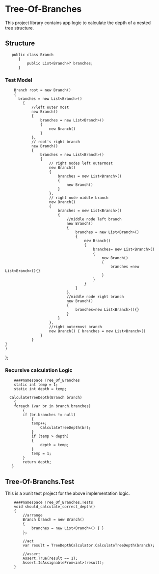 # Tree-Of-Branches
  This project library contains app logic to calculate the depth of a nested tree structure. 
## Structure
       public class Branch
          {
              public List<Branch>? branches;
          }
### Test Model
        Branch root = new Branch()
        {
          branches = new List<Branch>()
            {
                //left outer most
                new Branch()
                {
                    branches = new List<Branch>()
                    {
                        new Branch()
                    }
                },
                // root's right branch
                new Branch()
                {
                    branches = new List<Branch>()
                    {
                        // right nodes left outermost
                        new Branch()
                        {
                            branches = new List<Branch>()
                            {
                                new Branch()
                            }
                        },
                        // right node middle branch
                        new Branch()
                        {
                            branches = new List<Branch>()
                            {
                                //middle node left branch
                                new Branch()
                                {
                                    branches = new List<Branch>()
                                    {
                                        new Branch()
                                        {
                                            branches= new List<Branch>()
                                            {
                                                new Branch()
                                                {
                                                    branches =new List<Branch>(){}
                                                }
                                            }
                                        }
                                    }
                                },
                                //middle node right branch
                                new Branch()
                                {
                                    branches=new List<Branch>(){}
                                }
                            }
                        },
                        //right outermost branch
                        new Branch() { branches = new List<Branch>()
                    }
                }
    }
    }
};
 ### Recursive calculation Logic 
        ####namespace Tree_Of_Branches
        static int temp = 1;
        static int depth = temp;

      CalculateTreeDepth(Branch branch)
        {
        foreach (var br in branch.branches)
            {
            if (br.branches != null)
                {
                temp++;
                    CalculateTreeDepth(br);
                }
                if (temp > depth)
                {
                    depth = temp;
                }
                temp = 1;
            }
            return depth;
       }
 ## Tree-Of-Branchs.Test
 This is a xunit test project for the above implementation logic.
        
        ####namespace Tree_Of_Branches.Tests
        void should_calculate_correct_depth()
        {
            //arrange
            Branch branch = new Branch()
            {
                branches = new List<Branch>() { }
            };

            //act
            var result = TreeDepthCalculator.CalculateTreeDepth(branch);

            //assert
            Assert.True(result == 1);
            Assert.IsAssignableFrom<int>(result);
        }
   
